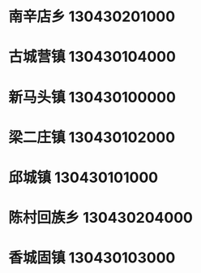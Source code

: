# 南辛店乡 130430201000
# 古城营镇 130430104000
# 新马头镇 130430100000
# 梁二庄镇 130430102000
# 邱城镇 130430101000
# 陈村回族乡 130430204000
# 香城固镇 130430103000
